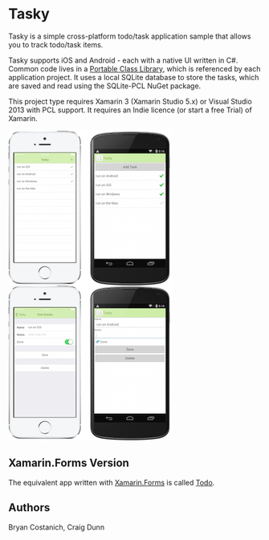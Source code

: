 Tasky
=====

Tasky is a simple cross-platform todo/task application sample that allows
you to track todo/task items.

Tasky supports iOS and Android - each with a native UI written in C#.
Common code lives in a [Portable Class Library](http://developer.xamarin.com/guides/cross-platform/application_fundamentals/pcl/), 
which is referenced by each application project.
It uses a local SQLite database to store the tasks, which are saved and read using
the SQLite-PCL NuGet package.

This project type requires Xamarin 3 (Xamarin Studio 5.x) or Visual Studio 2013 with PCL support.
It requires an Indie licence (or start a free Trial) of Xamarin.

![screenshot](https://github.com/xamarin/mobile-samples/raw/master/Tasky/Screenshots/all-small.png "iOS and Android")


Xamarin.Forms Version
---------------------
The equivalent app written with [Xamarin.Forms](http://xamarin.com/forms) is
called [Todo](https://github.com/xamarin/xamarin-forms-samples/tree/master/Todo).

Authors
-------

Bryan Costanich, Craig Dunn
